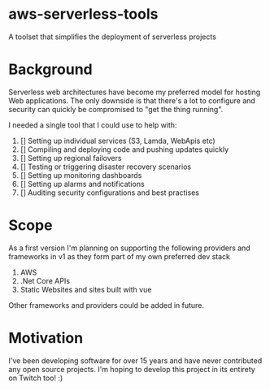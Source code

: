 # aws-serverless-tools
A toolset that simplifies the deployment of serverless projects

# Background
Serverless web architectures have become my preferred model for hosting Web applications.
The only downside is that there's a lot to configure and security can quickly be compromised to "get the thing running".

I needed a single tool that I could use to help with:
1. [] Setting up individual services (S3, Lamda, WebApis etc)
2. [] Compiling and deploying code and pushing updates quickly
3. [] Setting up regional failovers
4. [] Testing or triggering disaster recovery scenarios
5. [] Setting up monitoring dashboards
6. [] Setting up alarms and notifications
7. [] Auditing security configurations and best practises

# Scope
As a first version I'm planning on supporting the following providers and frameworks in v1 as they form part of my own preferred dev stack
1. AWS 
2. .Net Core APIs
3. Static Websites and sites built with vue

Other frameworks and providers could be added in future.

# Motivation
I've been developing software for over 15 years and have never contributed any open source projects.
I'm hoping to develop this project in its entirety on Twitch too! :)


